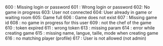 600 : Missing login or password
601 : Wrong login or password
602: No game in progress
603: User not connected
604: User already in game or waiting room
605: Game full
606 : Game does not exist
607 : Missing game id
608 : no game in progress for this user
609 : not the chef of the game
610 : token expired
611 : wrong token
613 : missing param
614 : error while creating game
615 : missing name, langue, taille, mode when creating game
616 : no matching player (profile)
617 : User is not allowed (not admin)